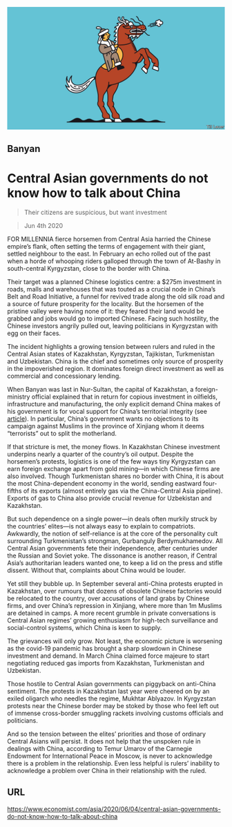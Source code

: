 ![](./images/20200606_ASD000_0.jpg)

## Banyan

# Central Asian governments do not know how to talk about China

> Their citizens are suspicious, but want investment

> Jun 4th 2020

FOR MILLENNIA fierce horsemen from Central Asia harried the Chinese empire’s flank, often setting the terms of engagement with their giant, settled neighbour to the east. In February an echo rolled out of the past when a horde of whooping riders galloped through the town of At-Bashy in south-central Kyrgyzstan, close to the border with China.

Their target was a planned Chinese logistics centre: a $275m investment in roads, malls and warehouses that was touted as a crucial node in China’s Belt and Road Initiative, a funnel for revived trade along the old silk road and a source of future prosperity for the locality. But the horsemen of the pristine valley were having none of it: they feared their land would be grabbed and jobs would go to imported Chinese. Facing such hostility, the Chinese investors angrily pulled out, leaving politicians in Kyrgyzstan with egg on their faces.

The incident highlights a growing tension between rulers and ruled in the Central Asian states of Kazakhstan, Kyrgyzstan, Tajikistan, Turkmenistan and Uzbekistan. China is the chief and sometimes only source of prosperity in the impoverished region. It dominates foreign direct investment as well as commercial and concessionary lending.

When Banyan was last in Nur-Sultan, the capital of Kazakhstan, a foreign-ministry official explained that in return for copious investment in oilfields, infrastructure and manufacturing, the only explicit demand China makes of his government is for vocal support for China’s territorial integrity (see [article](https://www.economist.com//china/2020/06/04/the-pandemic-is-hurting-chinas-belt-and-road-initiative)). In particular, China’s government wants no objections to its campaign against Muslims in the province of Xinjiang whom it deems “terrorists” out to split the motherland.

If that stricture is met, the money flows. In Kazakhstan Chinese investment underpins nearly a quarter of the country’s oil output. Despite the horsemen’s protests, logistics is one of the few ways tiny Kyrgyzstan can earn foreign exchange apart from gold mining—in which Chinese firms are also involved. Though Turkmenistan shares no border with China, it is about the most China-dependent economy in the world, sending eastward four-fifths of its exports (almost entirely gas via the China-Central Asia pipeline). Exports of gas to China also provide crucial revenue for Uzbekistan and Kazakhstan.

But such dependence on a single power—in deals often murkily struck by the countries’ elites—is not always easy to explain to compatriots. Awkwardly, the notion of self-reliance is at the core of the personality cult surrounding Turkmenistan’s strongman, Gurbanguly Berdymukhamedov. All Central Asian governments fete their independence, after centuries under the Russian and Soviet yoke. The dissonance is another reason, if Central Asia’s authoritarian leaders wanted one, to keep a lid on the press and stifle dissent. Without that, complaints about China would be louder.

Yet still they bubble up. In September several anti-China protests erupted in Kazakhstan, over rumours that dozens of obsolete Chinese factories would be relocated to the country, over accusations of land grabs by Chinese firms, and over China’s repression in Xinjiang, where more than 1m Muslims are detained in camps. A more recent grumble in private conversations is Central Asian regimes’ growing enthusiasm for high-tech surveillance and social-control systems, which China is keen to supply.

The grievances will only grow. Not least, the economic picture is worsening as the covid-19 pandemic has brought a sharp slowdown in Chinese investment and demand. In March China claimed force majeure to start negotiating reduced gas imports from Kazakhstan, Turkmenistan and Uzbekistan.

Those hostile to Central Asian governments can piggyback on anti-China sentiment. The protests in Kazakhstan last year were cheered on by an exiled oligarch who needles the regime, Mukhtar Ablyazov. In Kyrgyzstan protests near the Chinese border may be stoked by those who feel left out of immense cross-border smuggling rackets involving customs officials and politicians.

And so the tension between the elites’ priorities and those of ordinary Central Asians will persist. It does not help that the unspoken rule in dealings with China, according to Temur Umarov of the Carnegie Endowment for International Peace in Moscow, is never to acknowledge there is a problem in the relationship. Even less helpful is rulers’ inability to acknowledge a problem over China in their relationship with the ruled.

## URL

https://www.economist.com/asia/2020/06/04/central-asian-governments-do-not-know-how-to-talk-about-china
